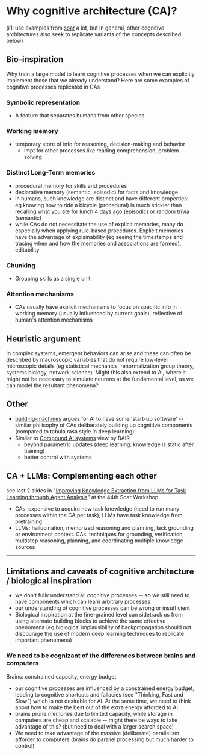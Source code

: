 # Why cognitive architecture (CA)?
(i'll use examples from [soar](../papers/soar.md) a lot, but in general, other cognitive architectures also seek to replicate variants of the concepts described below)
## Bio-inspiration
Why train a large model to learn cognitive processes when we can explicitly implement those that we already understand? Here are some examples of cognitive processes replicated in CAs

### Symbolic representation
- A feature that separates humans from other species

### Working memory
- temporary store of info for reasoning, decision-making and behavior
	- impt for other processes like reading comprehension, problem solving

### Distinct Long-Term memories
- procedural memory for skills and procedures
- declarative memory (semantic, episodic) for facts and knowledge
- in humans, such knowledge are distinct and have different properties: eg knowing how to ride a bicycle (procedural) is much stickier than recalling what you ate for lunch 4 days ago (episodic) or random trivia (semantic)
- while CAs do not necessitate the use of explicit memories, many do especially when applying rule-based procedures. Explicit memories have the advantage of explainability (eg seeing the timestamps and tracing when and how the memories and associations are formed), editability

### Chunking
- Grouping skills as a single unit

### Attention mechanisms
- CAs usually have explicit mechanisms to focus on specific info in working memory (usually influenced by current goals), reflective of human's attention mechanisms

## Heuristic argument
In complex systems, emergent behaviors can arise and these can often be described by macroscopic variables that do not require low-level microscopic details (eg statistical mechanics, renormalization group theory, systems biology, network science). Might this also extend to AI, where it might not be necessary to simulate neurons at the fundamental level, as we can model the resultant phenomena?

## Other
- [building-machines](../papers/building-machines.md) argues for AI to have some 'start-up software' -- similar philisophy of CAs deliberately building up cognitive components (compared to tabula rasa style in deep learning)
- Similar to [Compound AI systems](https://bair.berkeley.edu/blog/2024/02/18/compound-ai-systems/) view by BAIR
	- beyond parametric updates (deep learning: knowledge is static after training)
	- better control with systems

## CA + LLMs: Complementing each other
see last 2 slides in "[Improving Knowledge Extraction from LLMs for Task Learning through Agent Analysis](https://raw.githubusercontent.com/SoarGroup/website-downloads/main/workshops/44/talk.15.pptx)" at the 44th Soar Workshop 
- CAs: expensive to acquire new task knowledge (need to run many processes within the CA per task), LLMs have task knowledge from pretraining
- LLMs: hallucination, memorized reasoning and planning, lack grounding or environment context. CAs: techniques for grounding, verification, multistep reasoning, planning, and coordinating multiple knowledge sources


---
## Limitations and caveats of cognitive architecture / biological inspiration
- we don't fully understand all cognitive processes -- so we still need to have components which can learn arbitrary processes
- our understanding of cognitive processes can be wrong or insufficient
- Biological inspiration at the fine-grained level can sidetrack us from using alternate building blocks to achieve the same effective phenomena (eg biological implausibility of backpropagation should not discourage the use of modern deep learning techniques to replicate important phenomena)
### We need to be cognizant of the differences between brains and computers
Brains: constrained capacity, energy budget
- our cognitive processes are influenced by a constrained energy budget, leading to cognitive shortcuts and fallacies (see "Thinking, Fast and Slow") which is not desirable for AI. At the same time, we need to think about how to make the best out of the extra energy afforded to AI
- brains prune memories due to limited capacity, while storage in computers are cheap and scalable -- might there be ways to take advantage of this? (but need to deal with a larger search space)
- We need to take advantage of the massive (deliberate) parallelism afforder to computers (brains do parallel processing but much harder to control)